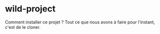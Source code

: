 # wild-project
Comment installer ce projet ?
Tout ce que nous avons à faire pour l'instant, c'est de le cloner.
